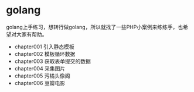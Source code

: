 # golang
golang上手练习，想转行做golang，所以就找了一些PHP小案例来练练手，也希望对大家有帮助。

- chapter001 引入静态模板
- chapter002 模板循环数据
- chapter003 获取表单提交的数据
- chapter004 采集图片 
- chapter005 污橘头像阁
- chapter006 豆瓣电影
